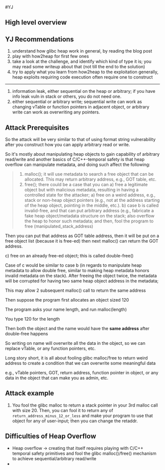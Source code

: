 #YJ

## High level overview

## YJ Recommendations
1) understand how glibc heap work in general, by reading the blog post
2) play with how2heap for first few ones
3) take a look at the challenge, and identify which kind of type it is; you may read some writeup about that (not till the end to the solution)
4) try to apply what you learn from how2heap to the exploitation generally, heap exploits requiring code execution often require one to construct
---
1. information leak, either sequential on the heap or arbitrary; if you have info leak vuln in stack or others, you do not need one.
2. either sequential or arbitrary write; sequential write can work as changing vTable or function pointers in adjacent object, or arbitrary write can work as overwriting any pointers.

## Attack Prerequisites
So the attack will be very similar to that of using format string vulnerability after you construct how you can apply arbitrary read or write.

So it's mostly about manipulating heap objects to gain capability of arbitrary read/write and another basics of C/C++-temporal safety is that heap overflow can manipulate metadata, and doing such affect the following:
> 1) malloc(); it will use metadata to search a free object that can be allocated. This may return arbitrary address, e.g., GOT table, etc.
> 2) free(); there could be a case that you can a) free a legitimate object but with malicious metadata, resulting in having a controlled state for the attacker;
		a)  free on a weird address, e.g., stack or non-heap object pointers (e.g., not at the address starting of the heap object, pointing in the middle, etc.). 
		b) case b is called invalid-free, and that can put arbitrary address (e.g., fabricate a fake heap object/metadata structure on the stack; also overflow the heap to honor such metadata; and then, fool the program to free (manipulated_stack_address)

Then you can put that address as GOT table address, then it will be put on a free object list (because it is free-ed) then next malloc() can return the GOT address.

c) free on an already free-ed object; this is called double-free()

Case of c would be similar to case b (in regards to manipulate heap metadata to allow double free, similar to making heap metadata honors invalid metadata on the stack). After freeing the object twice, the metadata will be corrupted for having two same heap object address in the metadata;

This may allow 2 subsequent malloc() call to return the same address

Then suppose the program first allocates an object sized 120 

The program asks your name length, and run malloc(length)

You type 120 for the length

Then both the object and the name would have the **same address** after double-free happens

So writing on name will overwrite all the data in the object, so we can replace vTable, or any function pointers, etc.

Long story short, it is all about fooling glibc malloc/free to return weird address to create a condition that we can overwrite some meaningful data

e.g., vTable pointers, GOT, return address, function pointer in object, or any data in the object that can make you as admin, etc.

## Attack example
1) You fool the glibc malloc to return a stack pointer in your 3rd malloc call with size 20. Then, you can fool it to return any of `return_address_minus_12_or_less` and make your program to use that object for any of user-input; then you can change the retaddr.

## Difficulties of Heap Overflow
- Heap overflow $\rightarrow$ creating that itself requires playing with C/C++ temporal safety primitives and fool the glibc malloc()/free() mechanism to achieve sequential/arbitrary read/write
- 